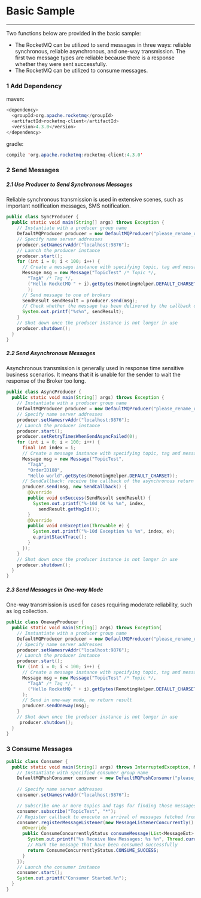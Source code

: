 # Basic Sample 
------
Two functions below are provided in the basic sample:
* The RocketMQ can be utilized to send messages in three ways: reliable synchronous, reliable asynchronous, and one-way transmission.  The first two message types are reliable because there is a response whether they were sent successfully.
* The RocketMQ can be utilized to consume messages.
### 1 Add Dependency
maven:
``` java
<dependency>
  <groupId>org.apache.rocketmq</groupId>
  <artifactId>rocketmq-client</artifactId>
  <version>4.3.0</version>
</dependency>
```
gradle: 
``` java 
compile 'org.apache.rocketmq:rocketmq-client:4.3.0'
```
### 2 Send Messages
##### 2.1 Use Producer to Send Synchronous Messages
Reliable synchronous transmission is used in extensive scenes, such as important notification messages, SMS notification.
``` java
public class SyncProducer {
  public static void main(String[] args) throws Exception {
    // Instantiate with a producer group name
    DefaultMQProducer producer = new DefaultMQProducer("please_rename_unique_group_name");
    // Specify name server addresses
    producer.setNamesrvAddr("localhost:9876");
    // Launch the producer instance
    producer.start();
    for (int i = 0; i < 100; i++) {
      // Create a message instance with specifying topic, tag and message body
      Message msg = new Message("TopicTest" /* Topic */,
        "TagA" /* Tag */,
        ("Hello RocketMQ " + i).getBytes(RemotingHelper.DEFAULT_CHARSET) /* Message body */
        );
      // Send message to one of brokers
      SendResult sendResult = producer.send(msg);
      // Check whether the message has been delivered by the callback of sendResult
      System.out.printf("%s%n", sendResult);
    }
    // Shut down once the producer instance is not longer in use
    producer.shutdown();
  }
}
```
##### 2.2 Send Asynchronous Messages
Asynchronous transmission is generally used in response time sensitive business scenarios. It means that it is unable for the sender to wait the response of the Broker too long.
``` java
public class AsyncProducer {
  public static void main(String[] args) throws Exception {
    // Instantiate with a producer group name
    DefaultMQProducer producer = new DefaultMQProducer("please_rename_unique_group_name");
    // Specify name server addresses
    producer.setNamesrvAddr("localhost:9876");
    // Launch the producer instance
    producer.start();
    producer.setRetryTimesWhenSendAsyncFailed(0);
    for (int i = 0; i < 100; i++) {
      final int index = i;
      // Create a message instance with specifying topic, tag and message body
      Message msg = new Message("TopicTest",
        "TagA",
        "OrderID188",
        "Hello world".getBytes(RemotingHelper.DEFAULT_CHARSET));
      // SendCallback: receive the callback of the asynchronous return result.
      producer.send(msg, new SendCallback() {
        @Override
        public void onSuccess(SendResult sendResult) {
          System.out.printf("%-10d OK %s %n", index,
            sendResult.getMsgId());
        }
        @Override
        public void onException(Throwable e) {
          System.out.printf("%-10d Exception %s %n", index, e);
          e.printStackTrace();
        }
      });
    }
    // Shut down once the producer instance is not longer in use
    producer.shutdown();
  }
}
```
##### 2.3 Send Messages in One-way Mode
One-way transmission is used for cases requiring moderate reliability, such as log collection.
``` java
public class OnewayProducer {
  public static void main(String[] args) throws Exception{
    // Instantiate with a producer group name
    DefaultMQProducer producer = new DefaultMQProducer("please_rename_unique_group_name");
    // Specify name server addresses
    producer.setNamesrvAddr("localhost:9876");
    // Launch the producer instance
    producer.start();
    for (int i = 0; i < 100; i++) {
      // Create a message instance with specifying topic, tag and message body
      Message msg = new Message("TopicTest" /* Topic */,
        "TagA" /* Tag */,
        ("Hello RocketMQ " + i).getBytes(RemotingHelper.DEFAULT_CHARSET) /* Message body */
      );
      // Send in one-way mode, no return result
      producer.sendOneway(msg);
    }
    // Shut down once the producer instance is not longer in use
     producer.shutdown();
  }
}
```
### 3 Consume Messages
``` java
public class Consumer {
  public static void main(String[] args) throws InterruptedException, MQClientException {
    // Instantiate with specified consumer group name
    DefaultMQPushConsumer consumer = new DefaultMQPushConsumer("please_rename_unique_group_name");
    
    // Specify name server addresses
    consumer.setNamesrvAddr("localhost:9876");

    // Subscribe one or more topics and tags for finding those messages need to be consumed
    consumer.subscribe("TopicTest", "*");
    // Register callback to execute on arrival of messages fetched from brokers
    consumer.registerMessageListener(new MessageListenerConcurrently() {
      @Override
      public ConsumeConcurrentlyStatus consumeMessage(List<MessageExt> msgs, ConsumeConcurrentlyContext context) {
        System.out.printf("%s Receive New Messages: %s %n", Thread.currentThread().getName(), msgs);
        // Mark the message that have been consumed successfully
        return ConsumeConcurrentlyStatus.CONSUME_SUCCESS;
      }
    });
    // Launch the consumer instance
    consumer.start();
    System.out.printf("Consumer Started.%n");
  }
}
```